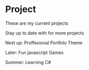 # Project
These are my current projects

Stay up to date with for more projects

Next up: Proffesional Portfolo Theme

Later: Fun javascript Games

Summer: Learning C#
